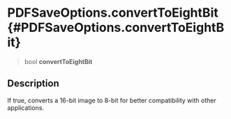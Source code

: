 PDFSaveOptions.convertToEightBit {#PDFSaveOptions.convertToEightBit}
================================

> bool **convertToEightBit**

Description
-----------

If true, converts a 16-bit image to 8-bit for better compatibility with
other applications.

